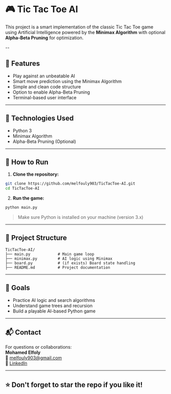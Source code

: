 # 🎮 Tic Tac Toe AI

This project is a smart implementation of the classic Tic Tac Toe game using Artificial Intelligence powered by the **Minimax Algorithm** with optional **Alpha-Beta Pruning** for optimization.

--
## 🧠 Features

- Play against an unbeatable AI
- Smart move prediction using the Minimax Algorithm
- Simple and clean code structure
- Option to enable Alpha-Beta Pruning
- Terminal-based user interface

---

## 📌 Technologies Used

- Python 3
- Minimax Algorithm
- Alpha-Beta Pruning (Optional)

---

## 🚀 How to Run

1. **Clone the repository:**
```bash
git clone https://github.com/melfouly903/TicTacToe-AI.git
cd TicTacToe-AI
```

2. **Run the game:**
```bash
python main.py
```

> Make sure Python is installed on your machine (version 3.x)

---

## 📂 Project Structure

```
TicTacToe-AI/
├── main.py            # Main game loop
├── minimax.py         # AI logic using Minimax
├── board.py           # (if exists) Board state handling
├── README.md          # Project documentation
```

---

## 🎯 Goals

- Practice AI logic and search algorithms
- Understand game trees and recursion
- Build a playable AI-based Python game

---

## 📬 Contact

For questions or collaborations:  
**Mohamed Elfoly**  
📧 melfouly903@gmail.com  
🔗 [LinkedIn](linkedin.com/in/mohamed-elfouly-14ab612a5)

---

## ⭐ Don't forget to star the repo if you like it!